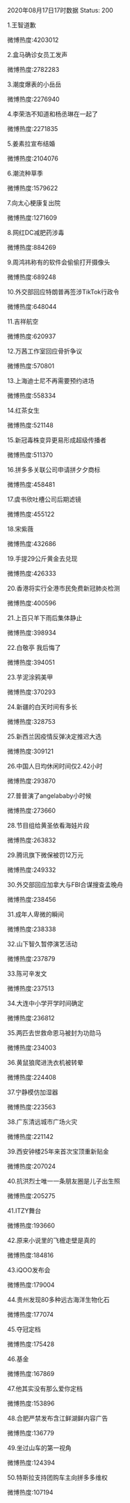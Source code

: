 2020年08月17日17时数据
Status: 200

1.王智道歉

微博热度:4203012

2.盒马确诊女员工发声

微博热度:2782283

3.潮度爆表的小岳岳

微博热度:2276940

4.李荣浩不知道和杨丞琳在一起了

微博热度:2271835

5.姜素拉宣布结婚

微博热度:2104076

6.潮流种草季

微博热度:1579622

7.向太心梗康复出院

微博热度:1271609

8.网红DC减肥药涉毒

微博热度:884269

9.周鸿祎称有的软件会偷偷打开摄像头

微博热度:689248

10.外交部回应特朗普再签涉TikTok行政令

微博热度:648044

11.吉祥航空

微博热度:620937

12.万茜工作室回应骨折争议

微博热度:570801

13.上海迪士尼不再需要预约进场

微博热度:558334

14.红茶女生

微博热度:521148

15.新冠毒株变异更易形成超级传播者

微博热度:511370

16.拼多多关联公司申请拼夕夕商标

微博热度:458481

17.虞书欣吐槽公司后期滤镜

微博热度:455122

18.宋紫薇

微博热度:432686

19.手提29公斤黄金去兑现

微博热度:426333

20.香港将实行全港市民免费新冠肺炎检测

微博热度:400596

21.上百只羊下雨后集体静止

微博热度:398934

22.白敬亭 我后悔了

微博热度:394051

23.芋泥涂鸦美甲

微博热度:370293

24.新疆的白天时间有多长

微博热度:328753

25.新西兰因疫情反弹决定推迟大选

微博热度:309121

26.中国人日均休闲时间仅2.42小时

微博热度:293870

27.普普演了angelababy小时候

微博热度:273660

28.节目组给黄圣依看海娃片段

微博热度:263832

29.腾讯旗下微保被罚12万元

微博热度:249332

30.外交部回应加拿大与FBI合谋搜查孟晚舟

微博热度:238456

31.成年人卑微的瞬间

微博热度:238338

32.山下智久暂停演艺活动

微博热度:237879

33.陈可辛发文

微博热度:237513

34.大连中小学开学时间确定

微博热度:236812

35.两匹去世救命恩马被封为功勋马

微博热度:234003

36.黄鼠狼爬进洗衣机被转晕

微博热度:224408

37.宁静模仿加湿器

微博热度:223563

38.广东清远城市广场火灾

微博热度:221142

39.西安钟楼25年来首次宝顶重新贴金

微博热度:207024

40.抗洪烈士唯一一条朋友圈是儿子出生照

微博热度:205275

41.ITZY舞台

微博热度:193660

42.原来小说里的飞檐走壁是真的

微博热度:184816

43.iQOO发布会

微博热度:179004

44.贵州发现80多种远古海洋生物化石

微博热度:177074

45.夺冠定档

微博热度:175428

46.基金

微博热度:167869

47.他其实没有那么爱你定档

微博热度:153896

48.合肥严禁发布含江鲜湖鲜内容广告

微博热度:136779

49.坐过山车的第一视角

微博热度:124394

50.特斯拉支持团购车主向拼多多维权

微博热度:107194

